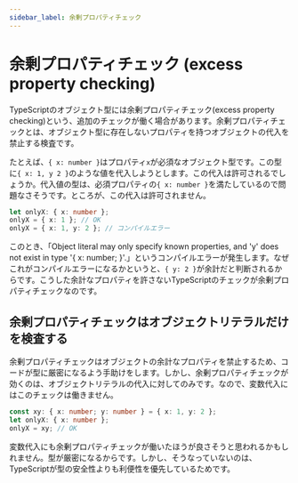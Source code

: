 ```yaml
---
sidebar_label: 余剰プロパティチェック
---
```


# 余剰プロパティチェック (excess property checking)

TypeScriptのオブジェクト型には余剰プロパティチェック(excess property checking)という、追加のチェックが働く場合があります。余剰プロパティチェックとは、オブジェクト型に存在しないプロパティを持つオブジェクトの代入を禁止する検査です。

たとえば、`{ x: number }`はプロパティ`x`が必須なオブジェクト型です。この型に`{ x: 1, y 2 }`のような値を代入しようとします。この代入は許可されるでしょうか。代入値の型は、必須プロパティの`{ x: number }`を満たしているので問題なさそうです。ところが、この代入は許可されません。

```typescript
let onlyX: { x: number };
onlyX = { x: 1 }; // OK
onlyX = { x: 1, y: 2 }; // コンパイルエラー
```

このとき、「Object literal may only specify known properties, and 'y' does not exist in type '{ x: number; }'.」というコンパイルエラーが発生します。なぜこれがコンパイルエラーになるかというと、`{ y: 2 }`が余計だと判断されるからです。こうした余計なプロパティを許さないTypeScriptのチェックが余剰プロパティチェックなのです。

## 余剰プロパティチェックはオブジェクトリテラルだけを検査する

余剰プロパティチェックはオブジェクトの余計なプロパティを禁止するため、コードが型に厳密になるよう手助けをします。しかし、余剰プロパティチェックが効くのは、オブジェクトリテラルの代入に対してのみです。なので、変数代入にはこのチェックは働きません。

```typescript
const xy: { x: number; y: number } = { x: 1, y: 2 };
let onlyX: { x: number };
onlyX = xy; // OK
```

変数代入にも余剰プロパティチェックが働いたほうが良さそうと思われるかもしれません。型が厳密になるからです。しかし、そうなっていないのは、TypeScriptが型の安全性よりも利便性を優先しているためです。
